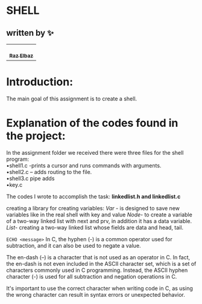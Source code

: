 # SHELL
## written by ✨

<!-- ALL-CONTRIBUTORS-LIST:START - Do not remove or modify this section -->
<!-- prettier-ignore-start -->
<!-- markdownlint-disable -->
<table>
  <tr>
    <td align="center"><a href="https://github.com/RazElbaz"><br /><sub><b>Raz Elbaz</b></sub></a><br /> </td>
  </tr>
</table>

</table>

# Introduction:
The main goal of this assignment is to create a shell.

# Explanation of the codes found in the project:

In the assignment folder we received there were three files for the shell program:  
•shell1.c -prints a cursor and runs commands with arguments.  
•shell2.c – adds routing to the file.  
•shell3.c pipe adds   
•key.c  

The codes I wrote to accomplish the task:
**linkedlist.h and linkedlist.c** 

creating a library for creating variables:
*Var* - is designed to save new variables like in the real shell with key and value
*Node*- to create a variable of a two-way linked list with next and prv, in addition it has a data variable.
*List*- creating a two-way linked list whose fields are data and head, tail.


```ECHO <message>```
In C, the hyphen (-) is a common operator used for subtraction, and it can also be used to negate a value.

The en-dash (–) is a character that is not used as an operator in C. In fact, the en-dash is not even included in the ASCII character set, which is a set of characters commonly used in C programming. Instead, the ASCII hyphen character (-) is used for all subtraction and negation operations in C.

It's important to use the correct character when writing code in C, as using the wrong character can result in syntax errors or unexpected behavior.
